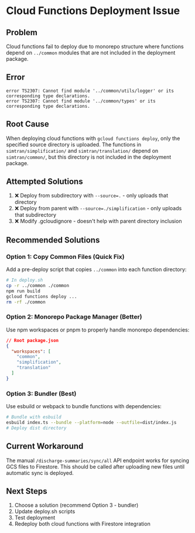 # Cloud Functions Deployment Issue

## Problem
Cloud functions fail to deploy due to monorepo structure where functions depend on `../common` modules that are not included in the deployment package.

## Error
```
error TS2307: Cannot find module '../common/utils/logger' or its corresponding type declarations.
error TS2307: Cannot find module '../common/types' or its corresponding type declarations.
```

## Root Cause
When deploying cloud functions with `gcloud functions deploy`, only the specified source directory is uploaded. The functions in `simtran/simplification/` and `simtran/translation/` depend on `simtran/common/`, but this directory is not included in the deployment package.

## Attempted Solutions
1. ❌ Deploy from subdirectory with `--source=.` - only uploads that directory
2. ❌ Deploy from parent with `--source=./simplification` - only uploads that subdirectory
3. ❌ Modify .gcloudignore - doesn't help with parent directory inclusion

## Recommended Solutions

### Option 1: Copy Common Files (Quick Fix)
Add a pre-deploy script that copies `../common` into each function directory:

```bash
# In deploy.sh
cp -r ../common ./common
npm run build
gcloud functions deploy ...
rm -rf ./common
```

### Option 2: Monorepo Package Manager (Better)
Use npm workspaces or pnpm to properly handle monorepo dependencies:

```json
// Root package.json
{
  "workspaces": [
    "common",
    "simplification",
    "translation"
  ]
}
```

### Option 3: Bundler (Best)
Use esbuild or webpack to bundle functions with dependencies:

```bash
# Bundle with esbuild
esbuild index.ts --bundle --platform=node --outfile=dist/index.js
# Deploy dist directory
```

## Current Workaround
The manual `/discharge-summaries/sync/all` API endpoint works for syncing GCS files to Firestore. This should be called after uploading new files until automatic sync is deployed.

## Next Steps
1. Choose a solution (recommend Option 3 - bundler)
2. Update deploy.sh scripts
3. Test deployment
4. Redeploy both cloud functions with Firestore integration
